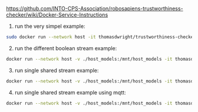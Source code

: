 https://github.com/INTO-CPS-Association/robosapiens-trustworthiness-checker/wiki/Docker-Service-Instructions

1. run the very simpel example: 
```bash
sudo docker run --network host -it thomasdwright/trustworthiness-checker:latest /opt/trustworthiness-checker/examples/simple_add.lola --input-mqtt-topics x y --output-mqtt-topics z
```
2. run the different boolean stream example:

```bash
docker run --network host -v ./host_models:/mnt/host_models -it thomasdwright/trustworthiness-checker:latest /mnt/host_models/maple_simple_seq.lola --input-file /mnt/host_models/maple_sequence_true.input --output-stdout
```
3. run single shared stream example:

```bash
docker run --network host -v ./host_models:/mnt/host_models -it thomasdwright/trustworthiness-checker:latest /mnt/host_models/maple_simple_single_topic.lola --input-file /mnt/host_models/maple_sequence_single_topic.input --output-stdout
```
4. run single shared stream example using mqtt:

```bash
docker run --network host -v ./host_models:/mnt/host_models -it thomasdwright/trustworthiness-checker:latest /mnt/host_models/maple_simple_single_topic.lola --input-mqtt-topics stage --output-mqtt-topics m a p l e maple 
```
